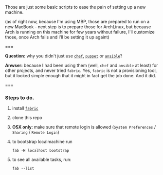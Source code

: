 Those are just some basic scripts to ease the pain of setting up a new machine.

(as of right now, because I'm using MBP, those are prepared to run on a new MacBook - next step is to prepare those for ArchLinux, but because Arch is running on this machine for few years without failure, I'll customize those, once Arch fails and I'll be setting it up againt)

===

**Question:** why you didn't just use [``chef``](http://www.getchef.com/), [``puppet``](https://puppetlabs.com/) or [``ansible``](http://www.ansible.com/home)?

**Anwser:** because I had been using them (well, ``chef`` and ``ansible`` at least) for other projects, and never tried ``fabric``. Yes, ``fabric`` is not a provisioning tool, but it looked simple enough that it might in fact get the job done. And it did.

===

### Steps to do.

1. install [``fabric``](http://fabfile.org)

1. clone this repo

1. **OSX only**: make sure that remote login is allowed (``System Preferences`` / ``Sharing`` / ``Remote Login``)

1. to bootstrap localmachine run

    ```
    fab -H localhost bootstrap
    ```

1. to see all available tasks, run:

    ```
    fab --list
    ```


